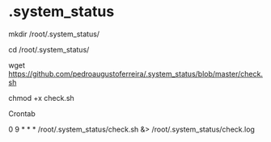 # .system_status

mkdir /root/.system_status/

cd /root/.system_status/

wget https://github.com/pedroaugustoferreira/.system_status/blob/master/check.sh

chmod +x check.sh

Crontab

0 9 * * * /root/.system_status/check.sh &> /root/.system_status/check.log
